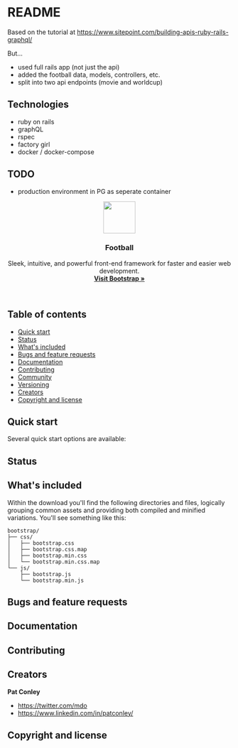 # README

Based on the tutorial at https://www.sitepoint.com/building-apis-ruby-rails-graphql/ 

But... 

* used full rails app (not just the api)
* added the football data, models, controllers, etc.
* split into two api endpoints (movie and worldcup)

## Technologies

* ruby on rails
* graphQL
* rspec
* factory girl
* docker / docker-compose

## TODO

* production environment in PG as seperate container

<p align="center">
  <a href="https://v4-alpha.getbootstrap.com">
    <img src="soccer_ball.png" width=72 height=72>
  </a>

  <h3 align="center">Football</h3>

  <p align="center">
    Sleek, intuitive, and powerful front-end framework for faster and easier web development.
    <br>
    <a href="https://v4-alpha.getbootstrap.com"><strong>Visit Bootstrap &raquo;</strong></a>
  </p>
</p>

<br>

## Table of contents

- [Quick start](#quick-start)
- [Status](#status)
- [What's included](#whats-included)
- [Bugs and feature requests](#bugs-and-feature-requests)
- [Documentation](#documentation)
- [Contributing](#contributing)
- [Community](#community)
- [Versioning](#versioning)
- [Creators](#creators)
- [Copyright and license](#copyright-and-license)

## Quick start

Several quick start options are available:

## Status

## What's included

Within the download you'll find the following directories and files, logically grouping common assets and providing both compiled and minified variations. You'll see something like this:

```
bootstrap/
├── css/
│   ├── bootstrap.css
│   ├── bootstrap.css.map
│   ├── bootstrap.min.css
│   └── bootstrap.min.css.map
└── js/
    ├── bootstrap.js
    └── bootstrap.min.js
```

## Bugs and feature requests

## Documentation

## Contributing

## Creators

**Pat Conley**

- <https://twitter.com/mdo>
- <https://www.linkedin.com/in/patconley/>

## Copyright and license

